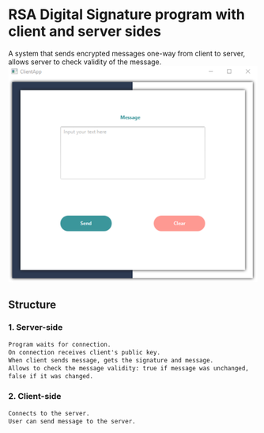 # RSA Digital Signature program with client and server sides

A system that sends encrypted messages one-way from client to server, allows server to check validity of the message.
![client-side view](/img/client.png)

## Structure
### 1. Server-side    
    Program waits for connection.
    On connection receives client's public key.
    When client sends message, gets the signature and message.
    Allows to check the message validity: true if message was unchanged, false if it was changed.
    
### 2. Client-side

    Connects to the server.
    User can send message to the server.
    
